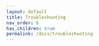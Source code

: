 ```yaml
---
layout: default
title: Troubleshooting
nav_order: 6
has_children: true
permalink: /docs/troubleshooting
---
```

